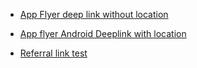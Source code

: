 - [App Flyer deep link without location](https://kiranakartlinks.onelink.me/yAp8/e6408d95)
- [App flyer Android Deeplink with location](https://kiranakartlinks.onelink.me/yAp8/12128cb5)

- [Referral link test](https://kiranakartlinks.onelink.me/yAp8/referrals&user_refer_code2="Rohit")
